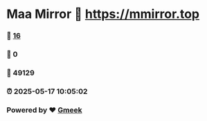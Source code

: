 # Maa Mirror :link: https://mmirror.top 
### :page_facing_up: [16](https://mmirror.top/tag.html) 
### :speech_balloon: 0 
### :hibiscus: 49129 
### :alarm_clock: 2025-05-17 10:05:02 
### Powered by :heart: [Gmeek](https://github.com/Meekdai/Gmeek)
